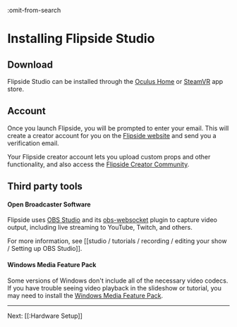 :omit-from-search

# Installing Flipside Studio

## Download

Flipside Studio can be installed through the [Oculus Home](https://www.oculus.com/experiences/rift/750910405009643/) or [SteamVR](http://store.steampowered.com/app/495800/Flipside_Studio/) app store.

## Account

Once you launch Flipside, you will be prompted to enter your email. This will create a creator account for you on the [Flipside website](https://www.flipsidexr.com/) and send you a verification email.

Your Flipside creator account lets you upload custom props and other functionality, and also access the [Flipside Creator Community](/community).

## Third party tools

#### Open Broadcaster Software

Flipside uses [OBS Studio](https://obsproject.com/download) and its [obs-websocket](https://github.com/Palakis/obs-websocket/releases) plugin to capture video output, including live streaming to YouTube, Twitch, and others.

For more information, see [[studio / tutorials / recording / editing your show / Setting up OBS Studio]].

#### Windows Media Feature Pack

Some versions of Windows don't include all of the necessary video codecs. If you have trouble seeing video playback in the slideshow or tutorial, you may need to install the [Windows Media Feature Pack](https://www.microsoft.com/en-us/software-download/mediafeaturepack).

---

Next: [[:Hardware Setup]]
